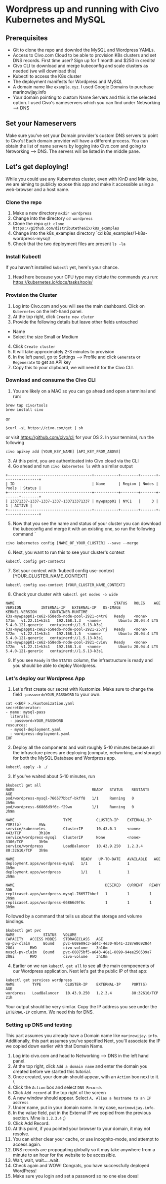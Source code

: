# Wordpress up and running with Civo Kubernetes and MySQL
## Prerequisites
- Git to clone the repo and downlod the MySQL and Wordpress YAMLs.
- Access to Civo.com Cloud to be able to provision K8s clusters and set DNS records. First time user? Sign up for 1 month and $250 in credits!
- Civo CLI to download and merge kubeconfig and scale clusters as needed (we will download this)
- Kubectl to access the K8s cluster
- The deployment manifests for Wordpress and MySQL
- A domain name like `example.xyz`. I used Google Domains to purchase marinowijay.info
- Your domain pointing to custom Name Servers and this is the selected option. I used Civo's nameservers which you can find under Networking --> DNS

## Set your Nameservers

Make sure you've set your Domain provider's custom DNS servers to point to Civo's! Each domain provider will have a different process. 
You can obtain the list of name servers by logging into Civo.com and going to Networking --> DNS. The servers will be listed in the middle pane.

## Let's get deploying!

While you could use any Kubernetes cluster, even with KinD and Minikube, we are aiming to publicly expose this app and make it accessible using a web-browser and a host name.

### Clone the repo

1. Make a new directory `mkdir wordpress`
2. Change into the directory `cd wordpress`
3. Clone the repo `git clone https://github.com/distributethe6ix/k8s_examples`
4. Change into the k8s_examples directory `cd k8s_examples/1-k8s-wordpress-mysql/
5. Check that the two deployment files are present `ls -la`

### Install Kubectl
If you haven't installed `kubectl` yet, here's your chance.
1. Head here because your CPU type may dictate the commands you run: https://kubernetes.io/docs/tasks/tools/

### Provision the Cluster

1. Log into Civo.com and you will see the main dashboard. Click on `Kubernetes` on the left-hand panel.
2. At the top right, click `Create new cluter`
3. Provide the following details but leave other fields untouched
- Name
- Select the size Small or Medium
4. Click `Create cluster`
5. It will take approximately 2-3 minutes to provision
6. In the left panel, go to Settings --> Profile and click `Generate` or `Regenerate` to get an API key
7. Copy this to your clipboard, we will need it for the Civo CLI.

### Download and consume the Civo CLI

1. You are likely on a MAC so you can go ahead and open a terminal and run:
```
brew tap civo/tools
brew install civo
```
or
```
$curl -sL https://civo.com/get | sh
```
or visit https://github.com/civo/cli for your OS
2. In your terminal, run the following 
```
civo apikey add [YOUR_KEY_NAME] [API_KEY_FROM_ABOVE]
```
3. At this point, you are authenticated into Civo cloud via the CLI
4. Go ahead and run `civo kubernetes ls` with a similar output
```
+--------------------------------------+-----------+--------+-------+-------+--------+
| ID                                   | Name      | Region | Nodes | Pools | Status |
+--------------------------------------+-----------+--------+-------+-------+--------+
| 13371337-1337-1337-1337-133713371337 | mywpapp01 | NYC1   |     3 |     1 | ACTIVE |
+--------------------------------------+-----------+--------+-------+-------+--------+
```

5. Now that you see the name and status of your cluster you can download the kubeconfig and merge it with an existing one, so run the following command `
```
civo kubernetes config [NAME_OF_YOUR_CLUSTER] --save --merge
```

6. Next, you want to run this to see your cluster's context
```
kubectl config get-contexts
```

7. Set your context with `kubectl config use-context [YOUR_CLUSTER_NAME_CONTEXT] 
```
kubectl config use-context [YOUR_CLUSTER_NAME_CONTEXT]
```

8. Check your cluster with `kubectl get nodes -o wide`
```
NAME                                             STATUS   ROLES    AGE    VERSION         INTERNAL-IP   EXTERNAL-IP   OS-IMAGE             KERNEL-VERSION      CONTAINER-RUNTIME
k3s-mywpapp01-ce62-658ed6-node-pool-2921-c4tr8   Ready    <none>   171m   v1.22.11+k3s1   192.168.1.3   <none>        Ubuntu 20.04.4 LTS   5.4.0-121-generic   containerd://1.5.13-k3s1
k3s-mywpapp01-ce62-658ed6-node-pool-2921-257rj   Ready    <none>   172m   v1.22.11+k3s1   192.168.1.5   <none>        Ubuntu 20.04.4 LTS   5.4.0-121-generic   containerd://1.5.13-k3s1
k3s-mywpapp01-ce62-658ed6-node-pool-2921-cviov   Ready    <none>   172m   v1.22.11+k3s1   192.168.1.4   <none>        Ubuntu 20.04.4 LTS   5.4.0-121-generic   containerd://1.5.13-k3s1
```
9. If you see `Ready` in the `STATUS` column, the infrastructure is ready and you should be able to deploy Wordpress.

### Let's deploy our Wordpress App

1. Let's first create our secret with Kustomize. Make sure to change the field `-password=YOUR_PASSWORD` to your own. 
```
cat <<EOF >./kustomization.yaml
secretGenerator:
- name: mysql-pass
  literals:
  - password=YOUR_PASSWORD
resources:
  - mysql-deployment.yaml
  - wordpress-deployment.yaml
EOF
```
2. Deploy all the components and wait roughly 5-10 minutes because all the infrascture pieces are deploying (compute, networking, and storage) for both the MySQL Database and Wordpress app.
```
kubectl apply -k ./
```
3. If you've waited about 5-10 minutes, run
```
$kubectl get all
NAME                                   READY   STATUS    RESTARTS   AGE
pod/wordpress-mysql-766577bbcf-bkff8   1/1     Running   0          3h9m
pod/wordpress-66866d9f6c-f29wn         1/1     Running   0          3h9m

NAME                      TYPE           CLUSTER-IP    EXTERNAL-IP     PORT(S)        AGE
service/kubernetes        ClusterIP      10.43.0.1     <none>          443/TCP        3h18m
service/wordpress-mysql   ClusterIP      None          <none>          3306/TCP       3h9m
service/wordpress         LoadBalancer   10.43.9.250   1.2.3.4   80:32610/TCP   3h9m

NAME                              READY   UP-TO-DATE   AVAILABLE   AGE
deployment.apps/wordpress-mysql   1/1     1            1           3h9m
deployment.apps/wordpress         1/1     1            1           3h9m

NAME                                         DESIRED   CURRENT   READY   AGE
replicaset.apps/wordpress-mysql-766577bbcf   1         1         1       3h9m
replicaset.apps/wordpress-66866d9f6c         1         1         1       3h9m
```
Followed by a command that tells us about the storage and volume bindings.
```
$kubectl get pvc
NAME             STATUS   VOLUME                                     CAPACITY   ACCESS MODES   STORAGECLASS   AGE
wp-pv-claim      Bound    pvc-608e09c3-ad4c-4e30-9b41-3387e86928d4   20Gi       RWO            civo-volume    3h10m
mysql-pv-claim   Bound    pvc-60875bf5-a643-48e1-8099-94ee250539a7   20Gi       RWO            civo-volume    3h10m
```
4. Earlier on we ran `kubectl get all` to see all the main compoenents of our Wordpress application. Next let's get the public IP of that app:
```
kubectl get services wordpress
NAME        TYPE           CLUSTER-IP    EXTERNAL-IP     PORT(S)        AGE
wordpress   LoadBalancer   10.43.9.250   1.2.3.4         80:32610/TCP   21h
```
Your output should be very similar. Copy the IP address you see under the `EXTERNAL-IP` column. We need this for DNS.

### Setting up DNS and testing

This part assumes you already have a Domain name like `marinowijay.info`.
Additionally, this part assumes you've specified Next, you'll associate the IP we copied down earlier with that Domain Name.
1. Log into civo.com and head to Networking --> DNS in the left hand panel.
2. At the top right, click `Add a domain name` and enter the domain you created before we started this tutorial.
3. Once created, your domain should appear, with an `Action` box next to it. \
4. Click the `Action` box and select `DNS Records`
5. Click `Add record` at the top right of the screen
6. A new window should appear. Select `A, Alias a hostname to an IP address`
7. Under name, put in your domain name. In my case, `marinowijay.info`.
8. In the value field, put in the External IP we copied from the previous section. Mine is `1.2.3.4` ;)
9. Click Add Record.
10. At this point, if you pointed your browser to your domain, it may not resolve.
11. You can either clear your cache, or use incognito-mode, and attempt to access again.
12. DNS records are propogating globally so it may take anywhere from a minute to an hour for the website to be accessible.
13. Wait, wait, wait.....wait.
14. Check again and WOW! Congrats, you have successfully deployed WordPress!
15. Make sure you login and set a password so no one else does!


